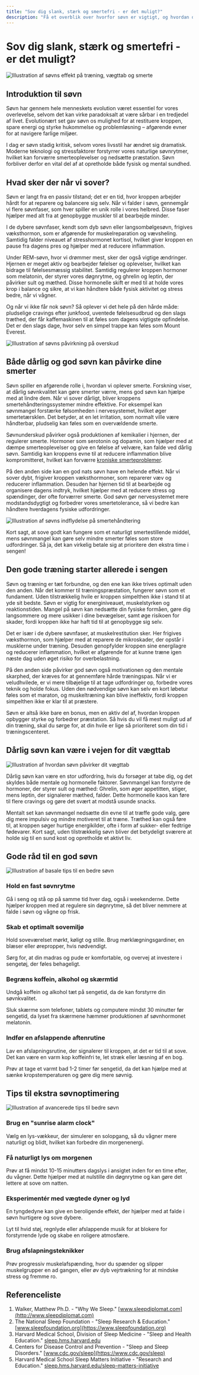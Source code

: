 ```yaml
---
title: "Sov dig slank, stærk og smertefri - er det muligt?"
description: "Få et overblik over hvorfor søvn er vigtigt, og hvordan det påvirker din vægt, styrketræning, og smerte"
---
```


# Sov dig slank, stærk og smertefri - er det muligt?

![Illustration af søvns effekt på træning, vægttab og smerte](/images/articles/Søvn_intro.webp)

## Introduktion til søvn

Søvn har gennem hele menneskets evolution været essentiel for vores overlevelse, selvom det kan virke paradoksalt at være sårbar i en tredjedel af livet. Evolutionært set gav søvn os mulighed for at restituere kroppen, spare energi og styrke hukommelse og problemløsning – afgørende evner for at navigere farlige miljøer.

I dag er søvn stadig kritisk, selvom vores livsstil har ændret sig dramatisk. Moderne teknologi og stressfaktorer forstyrrer vores naturlige søvnrytmer, hvilket kan forværre smerteoplevelser og nedsætte præstation. Søvn forbliver derfor en vital del af at opretholde både fysisk og mental sundhed.

## Hvad sker der når vi sover?

Søvn er langt fra en passiv tilstand; det er en tid, hvor kroppen arbejder hårdt for at reparere og balancere sig selv. Når vi falder i søvn, gennemgår vi flere søvnfaser, som hver spiller en unik rolle i vores helbred. Disse faser hjælper med alt fra at genopbygge muskler til at bearbejde minder.

I de dybere søvnfaser, kendt som dyb søvn eller langsombølgesøvn, frigives væksthormon, som er afgørende for muskelreparation og vævsheling. Samtidig falder niveauet af stresshormonet kortisol, hvilket giver kroppen en pause fra dagens pres og hjælper med at reducere inflammation.

Under REM-søvn, hvor vi drømmer mest, sker der også vigtige ændringer. Hjernen er meget aktiv og bearbejder følelser og oplevelser, hvilket kan bidrage til følelsesmæssig stabilitet. Samtidig regulerer kroppen hormoner som melatonin, der styrer vores døgnrytme, og ghrelin og leptin, der påvirker sult og mæthed. Disse hormonelle skift er med til at holde vores krop i balance og sikre, at vi kan håndtere både fysisk aktivitet og stress bedre, når vi vågner.

Og når vi ikke får nok søvn? Så oplever vi det hele på den hårde måde: pludselige cravings efter junkfood, uventede følelsesudbrud og den slags træthed, der får kaffemaskinen til at føles som dagens vigtigste opfindelse. Det er den slags dage, hvor selv en simpel trappe kan føles som Mount Everest.

![Illustration af søvns påvirkning på overskud](/images/articles/Søvn_everest.webp)

## Både dårlig og god søvn kan påvirke dine smerter

Søvn spiller en afgørende rolle i, hvordan vi oplever smerte. Forskning viser, at dårlig søvnkvalitet kan gøre smerter værre, mens god søvn kan hjælpe med at lindre dem. Når vi sover dårligt, bliver kroppens smertehåndteringssystemer mindre effektive. For eksempel kan søvnmangel forstærke følsomheden i nervesystemet, hvilket øger smertetærsklen. Det betyder, at en let irritation, som normalt ville være håndterbar, pludselig kan føles som en overvældende smerte.

Søvnunderskud påvirker også produktionen af kemikalier i hjernen, der regulerer smerte. Hormoner som serotonin og dopamin, som hjælper med at dæmpe smerteoplevelser og give en følelse af velvære, kan falde ved dårlig søvn. Samtidig kan kroppens evne til at reducere inflammation blive kompromitteret, hvilket kan forværre [kroniske smerteproblemer](https://www.fysfinder.dk/fysioterapeut-artikler/kroniske-smerter).

På den anden side kan en god nats søvn have en helende effekt. Når vi sover dybt, frigiver kroppen væksthormoner, som reparerer væv og reducerer inflammation. Desuden har hjernen tid til at bearbejde og organisere dagens indtryk, hvilket hjælper med at reducere stress og spændinger, der ofte forværrer smerte. God søvn gør nervesystemet mere modstandsdygtigt og forbedrer vores smertetolerance, så vi bedre kan håndtere hverdagens fysiske udfordringer.

![Illustration af søvns indflydelse på smertehåndtering](/images/articles/Søvn_smertehåndtering.png)

Kort sagt, at sove godt kan fungere som et naturligt smertestillende middel, mens søvnmangel kan gøre selv mindre smerter føles som store udfordringer. Så ja, det kan virkelig betale sig at prioritere den ekstra time i sengen!

## Den gode træning starter allerede i sengen

Søvn og træning er tæt forbundne, og den ene kan ikke trives optimalt uden den anden. Når det kommer til træningspræstation, fungerer søvn som et fundament. Uden tilstrækkelig hvile er kroppen simpelthen ikke i stand til at yde sit bedste. Søvn er vigtig for energiniveauet, muskelstyrken og reaktionstiden. Mangel på søvn kan nedsætte din fysiske formåen, gøre dig langsommere og mere usikker i dine bevægelser, samt øge risikoen for skader, fordi kroppen ikke har haft tid til at genopbygge sig selv.

Det er især i de dybere søvnfaser, at muskelrestitution sker. Her frigives væksthormon, som hjælper med at reparere de mikroskader, der opstår i musklerne under træning. Desuden genopfylder kroppen sine energilagre og reducerer inflammation, hvilket er afgørende for at kunne træne igen næste dag uden øget risiko for overbelastning.

På den anden side påvirker god søvn også motivationen og den mentale skarphed, der kræves for at gennemføre hårde træningspas. Når vi er veludhvilede, er vi mere tilbøjelige til at tage udfordringer op, forbedre vores teknik og holde fokus. Uden den nødvendige søvn kan selv en kort løbetur føles som et maraton, og muskeltræning kan blive ineffektiv, fordi kroppen simpelthen ikke er klar til at præstere.

Søvn er altså ikke bare en bonus, men en aktiv del af, hvordan kroppen opbygger styrke og forbedrer præstation. Så hvis du vil få mest muligt ud af din træning, skal du sørge for, at din hvile er lige så prioriteret som din tid i træningscenteret.

## Dårlig søvn kan være i vejen for dit vægttab

![Illustration af hvordan søvn påvirker dit vægttab](/images/articles/Søvn_vægttab.webp)

Dårlig søvn kan være en stor udfordring, hvis du forsøger at tabe dig, og det skyldes både mentale og hormonelle faktorer. Søvnmangel kan forstyrre de hormoner, der styrer sult og mæthed: Ghrelin, som øger appetitten, stiger, mens leptin, der signalerer mæthed, falder. Dette hormonelle kaos kan føre til flere cravings og gøre det svært at modstå usunde snacks.

Mentalt set kan søvnmangel nedsætte din evne til at træffe gode valg, gøre dig mere impulsiv og mindre motiveret til at træne. Træthed kan også føre til, at kroppen søger hurtige energikilder, ofte i form af sukker- eller fedtrige fødevarer. Kort sagt, uden tilstrækkelig søvn bliver det betydeligt sværere at holde sig til en sund kost og opretholde et aktivt liv.

## Gode råd til en god søvn

![Illustration af basale tips til en bedre søvn](/images/articles/Søvn_tips_basic.png)

### Hold en fast søvnrytme

Gå i seng og stå op på samme tid hver dag, også i weekenderne. Dette hjælper kroppen med at regulere sin døgnrytme, så det bliver nemmere at falde i søvn og vågne op frisk.

### Skab et optimalt sovemiljø

Hold soveværelset mørkt, køligt og stille. Brug mørklægningsgardiner, en blæser eller ørepropper, hvis nødvendigt.

Sørg for, at din madras og pude er komfortable, og overvej at investere i sengetøj, der føles behageligt.

### Begræns koffein, alkohol og skærmtid

Undgå koffein og alkohol tæt på sengetid, da de kan forstyrre din søvnkvalitet.

Sluk skærme som telefoner, tablets og computere mindst 30 minutter før sengetid, da lyset fra skærmene hæmmer produktionen af søvnhormonet melatonin.

### Indfør en afslappende aftenrutine

Lav en afslapningsrutine, der signalerer til kroppen, at det er tid til at sove. Det kan være en varm kop koffeinfri te, let stræk eller læsning af en bog.

Prøv at tage et varmt bad 1-2 timer før sengetid, da det kan hjælpe med at sænke kropstemperaturen og gøre dig mere søvnig.

## Tips til ekstra søvnoptimering

![Illustration af avancerede tips til bedre søvn](/images/articles/Søvn_tips_avanceret.png)

### Brug en "sunrise alarm clock"

Vælg en lys-vækkeur, der simulerer en solopgang, så du vågner mere naturligt og blidt, hvilket kan forbedre din morgenenergi.

### Få naturligt lys om morgenen

Prøv at få mindst 10-15 minutters dagslys i ansigtet inden for en time efter, du vågner. Dette hjælper med at nulstille din døgnrytme og kan gøre det lettere at sove om natten.

### Eksperimentér med vægtede dyner og lyd

En tyngdedyne kan give en beroligende effekt, der hjælper med at falde i søvn hurtigere og sove dybere.

Lyt til hvid støj, regnlyde eller afslappende musik for at blokere for forstyrrende lyde og skabe en roligere atmosfære.

### Brug afslapningsteknikker

Prøv progressiv muskelafspænding, hvor du spænder og slipper muskelgrupper en ad gangen, eller øv dyb vejrtrækning for at mindske stress og fremme ro.

## Referenceliste

1. Walker, Matthew Ph.D. - "Why We Sleep." [www.sleepdiplomat.com](http://www.sleepdiplomat.com)
2. The National Sleep Foundation - "Sleep Research & Education." [www.sleepfoundation.org](https://www.sleepfoundation.org)
3. Harvard Medical School, Division of Sleep Medicine - "Sleep and Health Education." [sleep.hms.harvard.edu](https://sleep.hms.harvard.edu)
4. Centers for Disease Control and Prevention - "Sleep and Sleep Disorders." [www.cdc.gov/sleep](https://www.cdc.gov/sleep)
5. Harvard Medical School Sleep Matters Initiative - "Research and Education." [sleep.hms.harvard.edu/sleep-matters-initiative](https://sleep.hms.harvard.edu/sleep-matters-initiative)
